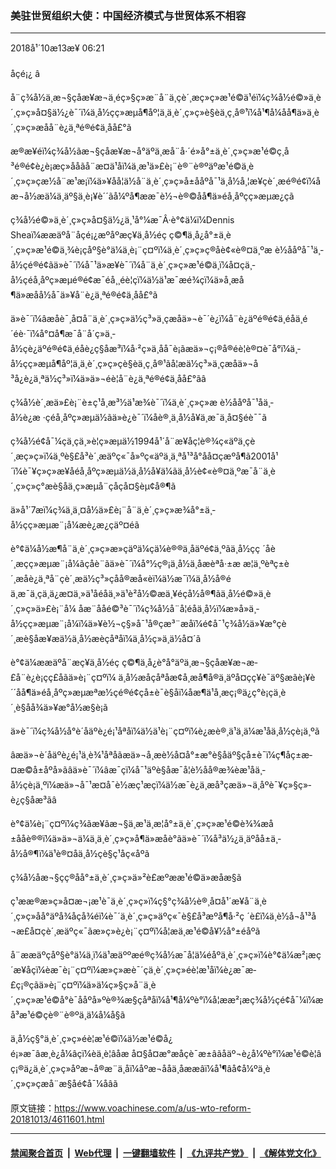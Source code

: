 ### 美驻世贸组织大使：中国经济模式与世贸体系不相容
------------------------

<div class="published">
 <span class="date" title="ä¸­å½æ¶é´">
  <time datetime="2018-10-13T06:21:14+08:00">
   2018å¹´10æ13æ¥ 06:21
  </time>
 </span>
</div>
<br/>
<div class="wsw">
 <span class="dateline">
  åçé¡¿ â
 </span>
 <p>
  å¨ç¾å½ä¸æ¬§çåæ¥æ¬ä¸éç»§ç»­æ¨å¨ä¸çè´¸æç»ç»æ¹é©ä¹éï¼ç¾å½é©»ä¸è´¸ç»ç»å¤§ä½¿è¯´ï¼ä¸­å½çç»æµå¶åº¦ä¸ä¸è´¸ç»ç»è§èä¸ç¸å®¹ï¼å¹¶å¼åå¶ä»ä¸è´¸ç»ç»æåå¨è¿ä¸ªé®é¢ä¸åå£°ã
 </p>
 <p>
  æ®æ¥éï¼ç¾å½ãæ¬§çåæ¥æ¬å°äºä¸æå¨å·´é»å°±ä¸è´¸ç»ç»æ¹é©ç¸å³é®é¢è¿è¡æç»ååãå¨æ­¤ä¹åï¼ä¸æ¹ä»£è¡¨è®¨è®ºäºæ¹é©ä¸è´¸ç»ç»çæ½å¨æ¹æ¡ï¼ä»¥åå¦ä½å¨ä¸è´¸ç»ç»å±ååºå¯¹ä¸­å½å¸¦æ¥çè´¸æé®é¢ï¼åæ¬å½æä¼ä¸äº§ä¸è¡¥è´´ãå¼ºå¶ææ¯è½¬è®©åå¶ä»éå¸åºçç»æµæ¿ç­ã
 </p>
 <p>
  ç¾å½é©»ä¸è´¸ç»ç»å¤§ä½¿ä¸¹å°¼æ¯Â·è°¢ä¼ï¼Dennis Sheaï¼ææäºå¨åçé¡¿æºåºæç¥ä¸å½éç ç©¶ä¸­å¿å°±ä¸è´¸ç»ç»æ¹é©ä¸¾è¡çåº§è°ä¼ä¸è¡¨ç¤ºï¼ä¸è´¸ç»ç»ç®åè¢«è®¤ä¸ºæ è½ååºå¯¹ä¸­å½çé®é¢ãä»è¯´ï¼å¯¹ä»æ¥è¯´ï¼å¨ä¸è´¸ç»ç»æ¹é©ä¸ï¼å¤çä¸­å½çéå¸åºç»æµé®é¢æ¯éå¸¸éè¦çï¼ä½ä¹æ¯æé¾çï¼ä»å¸æå¶ä»æåå½å¯ä»¥å¨è¿ä¸ªé®é¢ä¸åå£°ã
 </p>
 <p>
  ä»è¯´ï¼âæåè¯¸å¤å¨ä¸è´¸ç»ç»ä½ç³»ä¸­çæåä»¬è¯´è¿ï¼å¨è¿äºé®é¢ä¸éåä¸­é´éè·¯ï¼å°¤å¶æ¯å¨å´ç»ä¸­å½çè¿äºé®é¢ä¸éåè¿ç§åæ³ï¼å·²ç»ä¸åå¯è¡ãæä»¬ç¡®å®éè¦è®¤è¯å°ï¼ä¸­å½çç»æµå¶åº¦ä¸ä¸è´¸ç»ç»çè§èä¸ç¸å®¹ãå¦æä½ç³»ä¸­çæåä»¬å³å¿è¿ä¸ªä½ç³»ï¼ä»ä»¬éè¦å¨è¿ä¸ªé®é¢ä¸åå£°ãâ
 </p>
 <p>
  ç¾å½è´¸æä»£è¡¨è±ç¹å¸æ³½ä¹æ¾è¯´ï¼ä¸è´¸ç»ç»æ è½ååºå¯¹åä¸­å½è¿æ ·çéå¸åºç»æµä½ãä»è¿è¯´ï¼åè®¸ä¸­å½å¥ä¸æ¯ä¸å¤§éè¯¯ã
 </p>
 <p>
  ç¾å½é¢å¯¼çä¸çä¸»è¦ç»æµä½1994å¹´å¨æ¥åç¦è®¾ç«äºä¸çè´¸æç»ç»ï¼ä¸ºè§£å³è´¸æäºç«¯å»ºç«äºä¸ä¸ªå¹³å°åå¤çæºå¶ã2001å¹´ï¼è¯¥ç»ç»æ¥åéå¸åºç»æµä½ä¸­å½å¥ä¼ãä¸­å½è¢«è®¤ä¸ºæ¯å¨ä¸è´¸ç»ç»ç°æè§åä¸ç»æµå¨çåçå¤§èµ¢å®¶ã
 </p>
 <p>
  ä»å¹´7æï¼ç¾ä¸­ä¸¤å½ä»£è¡¨å¨ä¸è´¸ç»ç»æ¾å°±ä¸­å½çç»æµæ¨¡å¼æè¿æ¿çäº¤éã
 </p>
 <p>
  è°¢ä¼å½æ¶å¨ä¸è´¸ç»ç»æ»çäºä¼çä¼è®®ä¸åäºé¢ä¸ºãä¸­å½çç ´åè´¸æçç»æµæ¨¡å¼ãçåè¨ãä»è¯´ï¼å°½ç®¡ä¸­å½ä¸åæèªå·±æ æ¦ä¸ºèªç±è´¸æåè¿ä¸ªå¨çè´¸æä½ç³»çåå®æå«èï¼ä½æ¯ï¼ä¸­å½å®éä¸æ¯ä¸çä¸ä¿æ¤ä¸»ä¹åéåä¸»ä¹è²å½©æä¸¥éçå½å®¶ãä¸­å½é©»ä¸è´¸ç»ç»ä»£è¡¨å¼ åæ¨ååé©³è¯´ï¼ç¾å½å¨å¦é­åä¸­å½ï¼æ»å»ä¸­å½çç»æµæ¨¡å¼ï¼ä»¥è½¬ç§»å¯¹å®çæ³¨æåï¼é¢å¯¹ç¾å½ä»¥æ°çè´¸æè§åæ¥æä½ä¸­å½æèçåªåï¼ä¸­å½ç»ä¸ä½å¤´ã
 </p>
 <p>
  è°¢ä¼ææäºå¨æç¥ä¸å½éç ç©¶ä¸­å¿è°å°äºä¸æ¬§çåæ¥æ¬æ­£å¨è¿è¡çç£åãä»è¡¨ç¤ºï¼ ä¸å½æåçåªåæ¢å¸æå¶å®ä¸äºå¤çç¥è¯äº§æãè¡¥è´´åå¶ä»éå¸åºç»æµæªæ½ç­é®é¢çå±è¯è§åï¼åæ¶ä¹å¸æç¡®ä¿ç°è¡çä¸è´¸è§åå¾ä»¥æ°å½æ§è¡ã
 </p>
 <p>
  ä»è¯´ï¼ç¾å½å°è´åäºè¿é¡¹åªåï¼ä½ä¹è¡¨ç¤ºï¼è¿æè®¸ä¹ä¸ä¼æ¹åä¸­å½çè¡ä¸ºã
 </p>
 <p>
  âæä»¬è´åäºè¿é¡¹ä¸è¾¹åªåãæä»¬å¸æè½å¤å°±æ°è§åäº§çå±è¯ï¼ç¶åç±æ­¤æ©å±åºå»ãâä»è¯´ï¼âæ¯çï¼å¯¹äºè§åæ¯å¦è½åå®æ¾èæ¹åä¸­å½çè¡ä¸ºï¼æä»¬å¯¹æ­¤å¯è½æç¹æçï¼ä½æ¯è¿ä¸æå³çæä»¬ä¸åºè¯¥ç»§ç»­è¿ç§åæ³ãâ
 </p>
 <p>
  è°¢ä¼è¡¨ç¤ºï¼ç¾ãæ¥ãæ¬§ä¸æ¹ä¸æ¦å°±ä¸è´¸ç»ç»æ¹é©è¾¾æå±ååè®®ï¼ä»ä»¬ä¼ä¸ä¸è´¸ç»ç»å¶ä»æåè°ãä»è¯´ï¼å³ä½¿ä¸äºåå±ä¸­å½å®¶ï¼ä¹è®¤åä¸å½çè§ç¹åç«åºã
 </p>
 <p>
  ç¾å½åæ¬§çç®åå°±ä¸è´¸ç»ç»ä»²è£æºææ¹é©ä»æåæ­§ã
 </p>
 <p>
  ç¹ææ®æ»ç»å¤æ¬¡æ¹è¯ä¸è´¸ç»ç»ï¼ç§°ç¾å½è®¸å¤å¹´æ¥å¨ä¸è´¸ç»ç»åå°äºå¾åçå¾éï¼è¯´ä¸è´¸ç»ç»äºç«¯è§£å³æºå¶å·²ç ´è£ï¼ä¸è½å¬å¹³å¬æ­£å¤çè´¸æäºç«¯ãæ»ç»è¿è¡¨ç¤ºï¼å¦æä¸æ¹é©å¥½å°±éåºã
 </p>
 <p>
  å¨ææäºçåº§è°ä¼ä¸ï¼ä¹æäººæé®ç¾å½æ¯å¦ä¼éåºä¸è´¸ç»ç»ï¼è°¢ä¼æ²¡æç´æ¥åç­ï¼èæ¯è¡¨ç¤ºï¼æ»ç»æè¯´çä¸è´¸ç»ç»éè¦æ¹åï¼è¿æ¯æ­£ç¡®çãä»è¡¨ç¤ºï¼ä»ä¼ç»§ç»­å¨ä¸è´¸ç»ç»æ¹é©å°è¯ååºå»ºè®¾æ§çåªåï¼å¹¶å¼ºè°ï¼å¦ææ²¡æç¾å½çé¢å¯¼ï¼æå³æ¹é©çè®¨è®ºä¸ä¼å¼å§ã
 </p>
 <p>
  ä¸­å½ç§°ä¸è´¸ç»ç»éè¦æ¹é©ï¼ä½æ¹é©å¿é¡»æ¯âæ¸è¿å¼âçï¼èä¸è¦âåæ å¤§å¤æ°æåçè¯æ±âãåäº¬è¿å¼ºè°ï¼æ¹é©è¦âç¡®ä¿ä¸è´¸ç»ç»åºæ¬å®æ¨ä¸åï¼åºæ¬ååä¸åææâï¼å¹¶âå¢å¼ºä¸è´¸ç»ç»çæå¨æ§åé¢å¯¼åâã
 </p>
 <p>
 </p>
</div>

原文链接：https://www.voachinese.com/a/us-wto-reform-20181013/4611601.html


------------------------
#### [禁闻聚合首页](https://github.com/gfw-breaker/banned-news/blob/master/README.md) &nbsp;|&nbsp; [Web代理](https://github.com/gfw-breaker/open-proxy/blob/master/README.md) &nbsp;|&nbsp;  [一键翻墙软件](https://github.com/gfw-breaker/nogfw/blob/master/README.md) &nbsp;|&nbsp; [《九评共产党》](https://github.com/gfw-breaker/9ping.md/blob/master/README.md#九评之一评共产党是什么) &nbsp;|&nbsp; [《解体党文化》](https://github.com/gfw-breaker/jtdwh.md/blob/master/README.md#绪论)